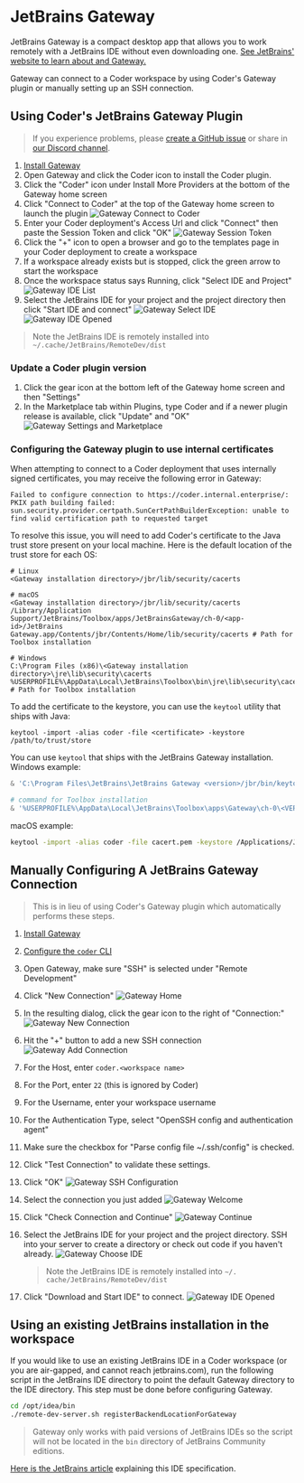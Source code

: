 # JetBrains Gateway

JetBrains Gateway is a compact desktop app that allows you to work remotely with
a JetBrains IDE without even downloading one. [See JetBrains' website to learn
about and Gateway.](https://www.jetbrains.com/remote-development/gateway/)

Gateway can connect to a Coder workspace by using Coder's Gateway plugin or
manually setting up an SSH connection.

## Using Coder's JetBrains Gateway Plugin

> If you experience problems, please [create a GitHub
> issue](https://github.com/coder/coder/issues) or share in [our Discord
> channel](https://discord.gg/coder).

1. [Install Gateway](https://www.jetbrains.com/help/idea/jetbrains-gateway.html)
1. Open Gateway and click the Coder icon to install the Coder plugin.
1. Click the "Coder" icon under Install More Providers at the bottom of the
   Gateway home screen
1. Click "Connect to Coder" at the top of the Gateway home screen to launch the
   plugin ![Gateway Connect to
Coder](../images/gateway/plugin-connect-to-coder.png)
1. Enter your Coder deployment's Access Url and click "Connect" then paste the
   Session Token and click "OK" ![Gateway Session
Token](../images/gateway/plugin-session-token.png)
1. Click the "+" icon to open a browser and go to the templates page in your
   Coder deployment to create a workspace
1. If a workspace already exists but is stopped, click the green arrow to start
   the workspace
1. Once the workspace status says Running, click "Select IDE and Project"
   ![Gateway IDE List](../images/gateway/plugin-select-ide.png)
1. Select the JetBrains IDE for your project and the project directory then
   click "Start IDE and connect" ![Gateway Select
IDE](../images/gateway/plugin-ide-list.png) ![Gateway IDE
Opened](../images/gateway/gateway-intellij-opened.png)

> Note the JetBrains IDE is remotely installed into
> `~/.cache/JetBrains/RemoteDev/dist`

### Update a Coder plugin version

1. Click the gear icon at the bottom left of the Gateway home screen and then
   "Settings"
1. In the Marketplace tab within Plugins, type Coder and if a newer plugin
   release is available, click "Update" and "OK" ![Gateway Settings and
Marketplace](../images/gateway/plugin-settings-marketplace.png)

### Configuring the Gateway plugin to use internal certificates

When attempting to connect to a Coder deployment that uses internally signed
certificates, you may receive the following error in Gateway:

```console
Failed to configure connection to https://coder.internal.enterprise/: PKIX path building failed: sun.security.provider.certpath.SunCertPathBuilderException: unable to find valid certification path to requested target
```

To resolve this issue, you will need to add Coder's certificate to the Java
trust store present on your local machine. Here is the default location of the
trust store for each OS:

```console
# Linux
<Gateway installation directory>/jbr/lib/security/cacerts

# macOS
<Gateway installation directory>/jbr/lib/security/cacerts
/Library/Application Support/JetBrains/Toolbox/apps/JetBrainsGateway/ch-0/<app-id>/JetBrains Gateway.app/Contents/jbr/Contents/Home/lib/security/cacerts # Path for Toolbox installation

# Windows
C:\Program Files (x86)\<Gateway installation directory>\jre\lib\security\cacerts
%USERPROFILE%\AppData\Local\JetBrains\Toolbox\bin\jre\lib\security\cacerts # Path for Toolbox installation
```

To add the certificate to the keystore, you can use the `keytool` utility that
ships with Java:

```console
keytool -import -alias coder -file <certificate> -keystore /path/to/trust/store
```

You can use `keytool` that ships with the JetBrains Gateway installation.
Windows example:

```powershell
& 'C:\Program Files\JetBrains\JetBrains Gateway <version>/jbr/bin/keytool.exe' 'C:\Program Files\JetBrains\JetBrains Gateway <version>/jre/lib/security/cacerts' -import -alias coder -file <cert>

# command for Toolbox installation
& '%USERPROFILE%\AppData\Local\JetBrains\Toolbox\apps\Gateway\ch-0\<VERSION>\jbr\bin\keytool.exe' '%USERPROFILE%\AppData\Local\JetBrains\Toolbox\bin\jre\lib\security\cacerts' -import -alias coder -file <cert>
```

macOS example:

```sh
keytool -import -alias coder -file cacert.pem -keystore /Applications/JetBrains\ Gateway.app/Contents/jbr/Contents/Home/lib/security/cacerts
```

## Manually Configuring A JetBrains Gateway Connection

> This is in lieu of using Coder's Gateway plugin which automatically performs
> these steps.

1. [Install Gateway](https://www.jetbrains.com/help/idea/jetbrains-gateway.html)
1. [Configure the `coder` CLI](../ides.md#ssh-configuration)
1. Open Gateway, make sure "SSH" is selected under "Remote Development"
1. Click "New Connection" ![Gateway Home](../images/gateway/gateway-home.png)
1. In the resulting dialog, click the gear icon to the right of "Connection:"
   ![Gateway New Connection](../images/gateway/gateway-new-connection.png)
1. Hit the "+" button to add a new SSH connection ![Gateway Add
Connection](../images/gateway/gateway-add-ssh-configuration.png)

1. For the Host, enter `coder.<workspace name>`
1. For the Port, enter `22` (this is ignored by Coder)
1. For the Username, enter your workspace username
1. For the Authentication Type, select "OpenSSH config and authentication agent"
1. Make sure the checkbox for "Parse config file ~/.ssh/config" is checked.
1. Click "Test Connection" to validate these settings.
1. Click "OK" ![Gateway SSH
Configuration](../images/gateway/gateway-create-ssh-configuration.png)
1. Select the connection you just added ![Gateway
Welcome](../images/gateway/gateway-welcome.png)
1. Click "Check Connection and Continue" ![Gateway
Continue](../images/gateway/gateway-continue.png)
1. Select the JetBrains IDE for your project and the project directory. SSH into
   your server to create a directory or check out code if you haven't already.
   ![Gateway Choose IDE](../images/gateway/gateway-choose-ide.png)
   > Note the JetBrains IDE is remotely installed into `~/.
cache/JetBrains/RemoteDev/dist`
1. Click "Download and Start IDE" to connect. ![Gateway IDE
Opened](../images/gateway/gateway-intellij-opened.png)

## Using an existing JetBrains installation in the workspace

If you would like to use an existing JetBrains IDE in a Coder workspace (or you
are air-gapped, and cannot reach jetbrains.com), run the following script in the
JetBrains IDE directory to point the default Gateway directory to the IDE
directory. This step must be done before configuring Gateway.

```sh
cd /opt/idea/bin
./remote-dev-server.sh registerBackendLocationForGateway
```

> Gateway only works with paid versions of JetBrains IDEs so the script will not
> be located in the `bin` directory of JetBrains Community editions.

[Here is the JetBrains
article](https://www.jetbrains.com/help/idea/remote-development-troubleshooting.html#setup:~:text=Can%20I%20point%20Remote%20Development%20to%20an%20existing%20IDE%20on%20my%20remote%20server%3F%20Is%20it%20possible%20to%20install%20IDE%20manually%3F)
explaining this IDE specification.
